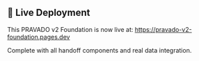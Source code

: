 ## 🚀 Live Deployment

This PRAVADO v2 Foundation is now live at: https://pravado-v2-foundation.pages.dev

Complete with all handoff components and real data integration.

